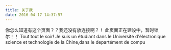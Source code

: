 ```yaml
---
title: 关于我
date: 2016-04-17 14:37:57
---
```

你怎么知道有这个页面？？我还没有放连接啊？！
此页面正在建设中，暂时锁尔！！
Tout tout le soir!
Je suis un étudiant dans le Université d'électronique science et technologie de la Chine,dans le departément de compu
